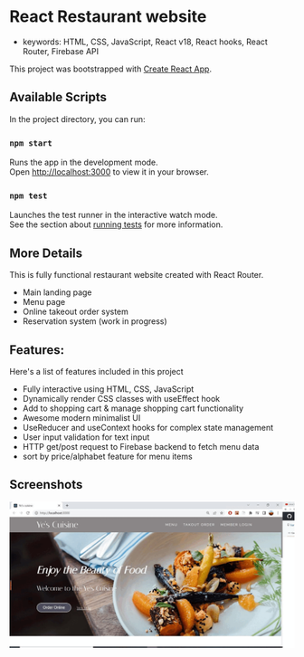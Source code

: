 # React Restaurant website

- keywords: HTML, CSS, JavaScript, React v18, React hooks, React Router, Firebase API

This project was bootstrapped with [Create React App](https://github.com/facebook/create-react-app).

## Available Scripts

In the project directory, you can run:

### `npm start`

Runs the app in the development mode.\
Open [http://localhost:3000](http://localhost:3000) to view it in your browser.


### `npm test`

Launches the test runner in the interactive watch mode.\
See the section about [running tests](https://facebook.github.io/create-react-app/docs/running-tests) for more information.

## More Details

This is fully functional restaurant website created with React Router.

- Main landing page
- Menu page
- Online takeout order system
- Reservation system (work in progress)

## Features:

Here's a list of features included in this project

- Fully interactive using HTML, CSS, JavaScript
- Dynamically render CSS classes with useEffect hook
- Add to shopping cart & manage shopping cart functionality
- Awesome modern minimalist UI
- UseReducer and useContext hooks for complex state management
- User input validation for text input
- HTTP get/post request to Firebase backend to fetch menu data
- sort by price/alphabet feature for menu items


## Screenshots

![Alt text](/sc/screenshots.gif?raw=true "Optional Title")
